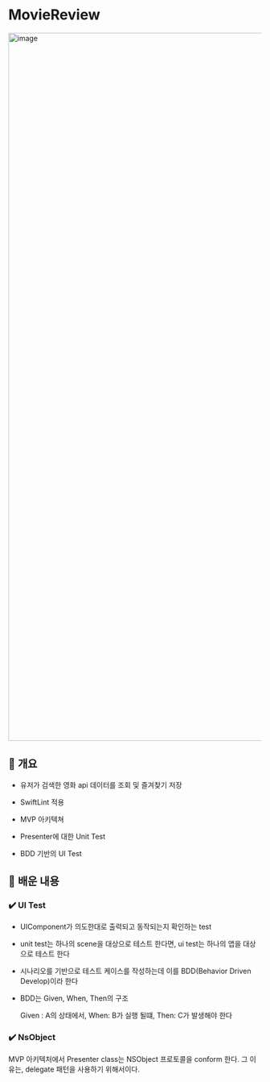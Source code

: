# MovieReview
<img width="1405" alt="image" src="https://user-images.githubusercontent.com/42196410/223767485-22f681c4-4d11-4584-86b9-2fa7c1630581.png">


## 🧩 개요

- 유저가 검색한 영화 api 데이터를 조회 및 즐겨찾기 저장

- SwiftLint 적용 

- MVP 아키텍쳐 

- Presenter에 대한 Unit Test

- BDD 기반의 UI Test

## 🤔 배운 내용

### ✔️ UI Test

  - UIComponent가 의도한대로 출력되고 동작되는지 확인하는 test
  
  - unit test는 하나의 scene을 대상으로 테스트 한다면, ui test는 하나의 앱을 대상으로 테스트 한다
  
  - 시나리오를 기반으로 테스트 케이스를 작성하는데 이를 BDD(Behavior Driven Develop)이라 한다
  
  - BDD는 Given, When, Then의 구조
    
    Given : A의 상태에서, 
    When: B가 실행 될떄, 
    Then: C가 발생해야 한다

### ✔️ NsObject

MVP 아키텍처에서 Presenter class는 NSObject 프로토콜을 conform 한다. 그 이유는, delegate 패턴을 사용하기 위해서이다. 

